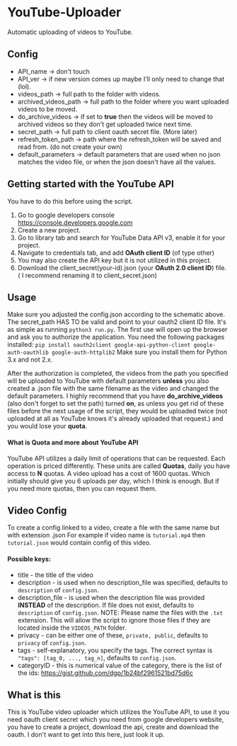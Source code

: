 # YouTube-Uploader
Automatic uploading of videos to YouTube.


## Config
- API_name -> don't touch
- API_ver -> if new version comes up maybe I'll only need to change that (lol).
- videos_path -> full path to the folder with videos.
- archived_videos_path -> full path to the folder where you want uploaded videos to be moved.
- do_archive_videos -> if set to <b>true</b> then the videos will be moved to archived videos so they don't get uploaded twice next time.
- secret_path -> full path to client oauth secret file. (More later)
- refresh_token_path -> path where the refresh_token will be saved and read from. (do not create your own)
- default_parameters -> default parameters that are used when no json matches the video file, or when the json doesn't have all the values.

## Getting started with the YouTube API
You have to do this before using the script.
1) Go to google developers console https://console.developers.google.com
2) Create a new project.
3) Go to library tab and search for YouTube Data API v3, enable it for your project.
4) Navigate to credentials tab, and add <b>OAuth client ID</b> (of type other)
5) You may also create the API key but it is not utilized in this project.
6) Download the client_secret(your-id).json (your <b>OAuth 2.0 client ID</b>) file. ( I recommend renaming it to client_secret.json)

## Usage
Make sure you adjusted the config.json according to the schematic above. The secret_path HAS TO be valid and point to your oauth2 client ID file.
It's as simple as running `python3 run.py`. The first use will open up the browser and ask you to authorize the application.
You need the following packages installed:
`pip install oauth2client google-api-python-client google-auth-oauthlib google-auth-httplib2`
Make sure you install them for Python 3.x and not 2.x.

After the authorization is completed, the videos from the path you specified will be uploaded to YouTube with default parameters <b>unless</b> you also created a .json file with the same filename as the video and changed the default parameters.
I highly recommend that you have <b>do_archive_videos</b> (also don't forget to set the path) turned <b>on</b>, as unless you get rid of these files before the next usage of the script, they would be uploaded twice (not uploaded at all as YouTube knows it's already uploaded that request.) and you would lose your <b>quota</b>.
  
#### What is Quota and more about YouTube API
YouTube API utilizes a daily limit of operations that can be requested. Each operation is priced differently. These units are called <b>Quotas</b>, daily you have access to <b>N</b> quotas. A video upload has a cost of 1600 quotas. Which initially should give you 6 uploads per day, which I think is enough. But if you need more quotas, then you can request them.

## Video Config
To create a config linked to a video, create a file with the same name but with extension .json
For example if video name is `tutorial.mp4` then `tutorial.json` would contain config of this video.

#### Possible keys:
- title - the title of the video
- description - is used when no description_file was specified, defaults to `description` of `config.json`.
- description_file - is used when the description file was provided <b>INSTEAD</b> of the description. If file does not exist, defaults to `description` of `config.json`. NOTE: Please name the files with the `.txt` extension. This will allow the script to ignore those files if they are located inside the `VIDEOS_PATH` folder.
- privacy - can be either one of these, `private, public`, defaults to `privacy` of `config.json`.
- tags - self-explanatory, you specify the tags. The correct syntax is `"tags": [tag_0, ..., tag_n]`, defaults to `config.json`.
- categoryID - this is numerical value of the category, there is the list of the ids: https://gist.github.com/dgp/1b24bf2961521bd75d6c

## What is this
This is YouTube video uploader which utilizes the YouTube API, to use it you need oauth client secret which you need from google developers website, you have to create a project, download the api, create and download the oauth. I don't want to get into this here, just look it up.
